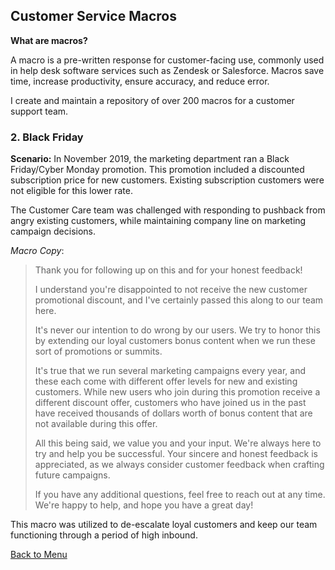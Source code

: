 ## Customer Service Macros

**What are macros?** 

A macro is a pre-written response for customer-facing use, commonly used in help desk software services such as Zendesk or Salesforce. Macros save time, increase productivity, ensure accuracy, and reduce error. 

I create and maintain a repository of over 200 macros for a customer support team. 

### 2. Black Friday 

**Scenario:** In November 2019, the marketing department ran a Black Friday/Cyber Monday promotion. This promotion included a discounted subscription price for new customers. Existing subscription customers were not eligible for this lower rate.

The Customer Care team was challenged with responding to pushback from angry existing customers, while maintaining company line on marketing campaign decisions. 

*Macro Copy*:
> Thank you for following up on this and for your honest feedback!
>
>I understand you're disappointed to not receive the new customer promotional discount, and I've certainly passed this along to our team here.
>
>It's never our intention to do wrong by our users. We try to honor this by extending our loyal customers bonus content when we run these sort of promotions or summits.
>
>It's true that we run several marketing campaigns every year, and these each come with different offer levels for new and existing customers. While new users who join during this promotion receive a different discount offer, customers who have joined us in the past have received thousands of dollars worth of bonus content that are not available during this offer.
>
>All this being said, we value you and your input. We're always here to try and help you be successful. Your sincere and  honest feedback is appreciated, as we always consider customer feedback when crafting future campaigns.
>
>If you have any additional questions, feel free to reach out at any time. We're happy to help, and hope you have a great day!

This macro was utilized to de-escalate loyal customers and keep our team functioning through a period of high inbound.

[Back to Menu](/index)
